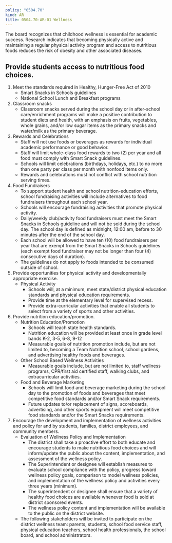 ```yaml
---
policy: "0504.70"
kind: AR
title: 0504.70-AR-01 Wellness
---
```


The board recognizes that childhood wellness is essential for academic success. Research indicates that becoming physically active and maintaining a regular physical activity program and access to nutritious foods reduces the risk of obesity and other associated diseases. 

## Provide students access to nutritious food choices.

1. Meet the standards required in Healthy, Hunger-Free Act of 2010
      - Smart Snacks in Schools guidelines
      - National School Lunch and Breakfast programs
2. Classroom snacks
      - Classroom snacks served during the school day or in after-school care/enrichment programs will make a positive contribution to student diets and health, with an emphasis on fruits, vegetables, whole grains, and/or low sugar items as the primary snacks and water/milk as the primary beverage.
3. Rewards and Celebrations
      - Staff will not use foods or beverages as rewards for individual academic performance or good behavior.
      - Staff will limit whole-class food rewards to two (2) per year and all food must comply with Smart Snack guidelines.
      - Schools will limit celebrations (birthdays, holidays, etc.) to no more than one party per class per month with nonfood items only.
      - Rewards and celebrations must not conflict with school nutrition serving times.
4. Food Fundraisers
      - To support student health and school nutrition-education efforts, school fundraising activities will include alternatives to food fundraisers throughout each school year.
      - Schools will encourage fundraising activities that promote physical activity.
    - Daily/weekly club/activity food fundraisers must meet the Smart Snacks in Schools guideline and will not be sold during the school day. The school day is defined as midnight, 12:00 am, before to 30 minutes after the end of the school day.
    - Each school will be allowed to have ten (10) food fundraisers per year that are exempt from the Smart Snacks in Schools guidelines (each exempt food fundraiser may not be longer than four (4) consecutive days of duration).
    - The guidelines do not apply to foods intended to be consumed outside of school.
5. Provide opportunities for physical activity and developmentally appropriate exercise.
    - Physical Activity
        - Schools will, at a minimum, meet state/district physical education standards and physical education requirements.
        - Provide time at the elementary level for supervised recess.
        - Provide extra-curricular activities that enable all students to select from a variety of sports and other activities.
6. Provide nutrition education/promotion.
    - Nutrition Education/Promotion
        - Schools will teach state health standards.
        - Nutrition education will be provided at least once in grade level bands K-2, 3-5, 6-8, 9-12
        - Measurable goals of nutrition promotion include, but are not limited to, becoming a Team Nutrition school, school gardens, and advertising healthy foods and beverages.
    - Other School Based Wellness Activities
        - Measurable goals include, but are not limited to, staff wellness programs, CPR/first aid certified staff, walking clubs, and extracurricular activities.
    - Food and Beverage Marketing
        - Schools will limit food and beverage marketing during the school day to the promotion of foods and beverages that meet competitive food standards and/or Smart Snack requirements.
        - Future updates to/or replacement of signs, scoreboards, advertising, and other sports equipment will meet competitive food standards and/or the Smart Snacks requirements.
7. Encourage the development and implementation of wellness activities and policy for and by students, families, district employees, and community members.
    - Evaluation of Wellness Policy and Implementation
        - The district shall take a proactive effort to both educate and encourage students to make nutritious food choices and will inform/update the public about the content, implementation, and assessment of the wellness policy.
        - The Superintendent or designee will establish measures to evaluate school compliance with the policy, progress toward wellness policy goals, comparison to model wellness policies, and implementation of the wellness policy and activities every three years (minimum).
        - The superintendent or designee shall ensure that a variety of healthy food choices are available whenever food is sold at district sponsored events.
        - The wellness policy content and implementation will be available to the public on the district website.
    - The following stakeholders will be invited to participate on the district wellness team: parents, students, school food service staff, physical education teachers, school health professionals, the school board, and school administrators.
